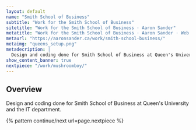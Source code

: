 ```yaml
---
layout: default
name: "Smith School of Business"
subtitle: "Work for the Smith School of Business"
sitetitle: "Work for the Smith School of Business · Aaron Sander"
metatitle: "Work for the Smith School of Business · Aaron Sander · Web Development Portfolio"
metaurl: "https://aaronsander.ca/work/smith-school-business/"
metaimg: "queens_setup.png"
metadecription: |
  Design and coding done for Smith School of Business at Queen's University and the IT department.
show_content_banner: true
nextpiece: "/work/mushroomboy/"
---
```

<div class="max-length gutter">
  <h2 id="overview">Overview</h2>
  <p class="overview mega push-2">Design and coding done for Smith School of Business at Queen's University and the IT department.</p>
</div>

{% pattern continue/next url=page.nextpiece %}
